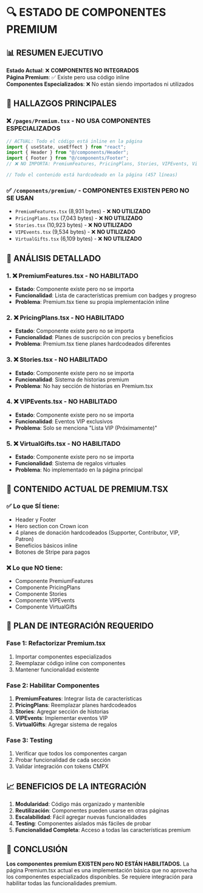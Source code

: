# 🔍 ESTADO DE COMPONENTES PREMIUM

## 📊 RESUMEN EJECUTIVO

**Estado Actual**: ❌ **COMPONENTES NO INTEGRADOS**  
**Página Premium**: ✅ Existe pero usa código inline  
**Componentes Especializados**: ❌ No están siendo importados ni utilizados  

## 🚨 HALLAZGOS PRINCIPALES

### ❌ `/pages/Premium.tsx` - NO USA COMPONENTES ESPECIALIZADOS
```typescript
// ACTUAL: Todo el código está inline en la página
import { useState, useEffect } from "react";
import { Header } from "@/components/Header";
import { Footer } from "@/components/Footer";
// ❌ NO IMPORTA: PremiumFeatures, PricingPlans, Stories, VIPEvents, VirtualGifts

// Todo el contenido está hardcodeado en la página (457 líneas)
```

### ✅ `/components/premium/` - COMPONENTES EXISTEN PERO NO SE USAN
- `PremiumFeatures.tsx` (8,931 bytes) - ❌ **NO UTILIZADO**
- `PricingPlans.tsx` (7,043 bytes) - ❌ **NO UTILIZADO**  
- `Stories.tsx` (10,923 bytes) - ❌ **NO UTILIZADO**
- `VIPEvents.tsx` (9,534 bytes) - ❌ **NO UTILIZADO**
- `VirtualGifts.tsx` (6,109 bytes) - ❌ **NO UTILIZADO**

## 🔧 ANÁLISIS DETALLADO

### 1. ❌ PremiumFeatures.tsx - NO HABILITADO
- **Estado**: Componente existe pero no se importa
- **Funcionalidad**: Lista de características premium con badges y progreso
- **Problema**: Premium.tsx tiene su propia implementación inline

### 2. ❌ PricingPlans.tsx - NO HABILITADO  
- **Estado**: Componente existe pero no se importa
- **Funcionalidad**: Planes de suscripción con precios y beneficios
- **Problema**: Premium.tsx tiene planes hardcodeados diferentes

### 3. ❌ Stories.tsx - NO HABILITADO
- **Estado**: Componente existe pero no se importa
- **Funcionalidad**: Sistema de historias premium
- **Problema**: No hay sección de historias en Premium.tsx

### 4. ❌ VIPEvents.tsx - NO HABILITADO
- **Estado**: Componente existe pero no se importa  
- **Funcionalidad**: Eventos VIP exclusivos
- **Problema**: Solo se menciona "Lista VIP (Próximamente)"

### 5. ❌ VirtualGifts.tsx - NO HABILITADO
- **Estado**: Componente existe pero no se importa
- **Funcionalidad**: Sistema de regalos virtuales
- **Problema**: No implementado en la página principal

## 🎯 CONTENIDO ACTUAL DE PREMIUM.TSX

### ✅ Lo que SÍ tiene:
- Header y Footer
- Hero section con Crown icon
- 4 planes de donación hardcodeados (Supporter, Contributor, VIP, Patron)
- Beneficios básicos inline
- Botones de Stripe para pagos

### ❌ Lo que NO tiene:
- Componente PremiumFeatures
- Componente PricingPlans  
- Componente Stories
- Componente VIPEvents
- Componente VirtualGifts

## 🚀 PLAN DE INTEGRACIÓN REQUERIDO

### Fase 1: Refactorizar Premium.tsx
1. Importar componentes especializados
2. Reemplazar código inline con componentes
3. Mantener funcionalidad existente

### Fase 2: Habilitar Componentes
1. **PremiumFeatures**: Integrar lista de características
2. **PricingPlans**: Reemplazar planes hardcodeados
3. **Stories**: Agregar sección de historias
4. **VIPEvents**: Implementar eventos VIP
5. **VirtualGifts**: Agregar sistema de regalos

### Fase 3: Testing
1. Verificar que todos los componentes cargan
2. Probar funcionalidad de cada sección
3. Validar integración con tokens CMPX

## 📈 BENEFICIOS DE LA INTEGRACIÓN

1. **Modularidad**: Código más organizado y mantenible
2. **Reutilización**: Componentes pueden usarse en otras páginas
3. **Escalabilidad**: Fácil agregar nuevas funcionalidades
4. **Testing**: Componentes aislados más fáciles de probar
5. **Funcionalidad Completa**: Acceso a todas las características premium

## 🎉 CONCLUSIÓN

**Los componentes premium EXISTEN pero NO ESTÁN HABILITADOS.** La página Premium.tsx actual es una implementación básica que no aprovecha los componentes especializados disponibles. Se requiere integración para habilitar todas las funcionalidades premium.
